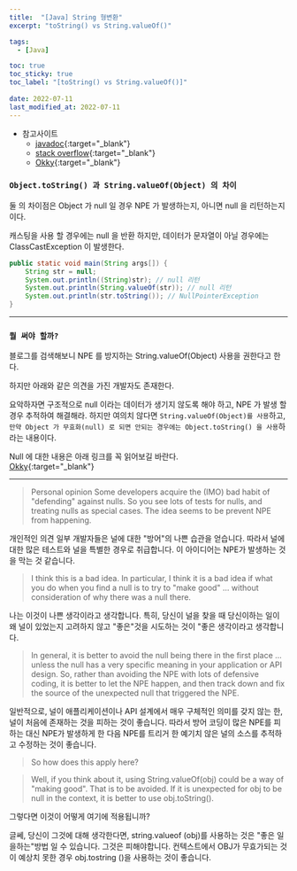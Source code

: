 ```yaml
---
title:  "[Java] String 형변환"
excerpt: "toString() vs String.valueOf()"

tags:
  - [Java]

toc: true
toc_sticky: true
toc_label: "[toString() vs String.valueOf()]"
 
date: 2022-07-11
last_modified_at: 2022-07-11
---
```


- 참고사이트
  - [javadoc](https://docs.oracle.com/javase/8/docs/api/java/lang/String.html#valueOf-java.lang.Object-){:target="_blank"}
  - [stack overflow](https://stackoverflow.com/questions/27465731/string-valueof-vs-object-tostring){:target="_blank"}
  - [Okky](https://okky.kr/article/303538){:target="_blank"}

### ``Object.toString() 과 String.valueOf(Object) 의 차이``

둘 의 차이점은 Object 가 null 일 경우 NPE 가 발생하는지, 아니면 null 을 리턴하는지 이다.

캐스팅을 사용 할 경우에는 null 을 반환 하지만, 데이터가 문자열이 아닐 경우에는 ClassCastException 이 발생한다.

```java
public static void main(String args[]) {  
    String str = null;
    System.out.println((String)str); // null 리턴 
    System.out.println(String.valueOf(str)); // null 리턴
    System.out.println(str.toString()); // NullPointerException
} 
```

<hr/>

### ``뭘 써야 할까?``

블로그를 검색해보니 NPE 를 방지하는 String.valueOf(Object) 사용을 권한다고 한다. <br>


하지만 아래와 같은 의견을 가진 개발자도 존재한다.

요악하자면 구조적으로 null 이라는 데이터가 생기지 않도록 해야 하고, NPE 가 발생 할 경우 추적하여 해결해라. 하지만 여의치 않다면 `String.valueOf(Object)를 사용`하고, `만약 Object 가 무효화(null) 로 되면 안되는 경우에는 Object.toString() 을 사용`하라는 내용이다.


Null 에 대한 내용은 아래 링크를 꼭 읽어보길 바란다. <br>
[Okky](https://okky.kr/article/303538){:target="_blank"}

<hr/>


> Personal opinion
Some developers acquire the (IMO) bad habit of "defending" against nulls. So you see lots of tests for nulls, and treating nulls as special cases. The idea seems to be prevent NPE from happening.

개인적인 의견
일부 개발자들은 널에 대한 "방어"의 나쁜 습관을 얻습니다. 따라서 널에 대한 많은 테스트와 널을 특별한 경우로 취급합니다. 이 아이디어는 NPE가 발생하는 것을 막는 것 같습니다.


> I think this is a bad idea. In particular, I think it is a bad idea if what you do when you find a null is to try to "make good" ... without consideration of why there was a null there.

나는 이것이 나쁜 생각이라고 생각합니다. 특히, 당신이 널을 찾을 때 당신이하는 일이 왜 널이 있었는지 고려하지 않고 "좋은"것을 시도하는 것이 "좋은 생각이라고 생각합니다.

> In general, it is better to avoid the null being there in the first place ... unless the null has a very specific meaning in your application or API design. So, rather than avoiding the NPE with lots of defensive coding, it is better to let the NPE happen, and then track down and fix the source of the unexpected null that triggered the NPE.

일반적으로, 널이 ​​애플리케이션이나 API 설계에서 매우 구체적인 의미를 갖지 않는 한, 널이 처음에 존재하는 것을 피하는 것이 좋습니다. 따라서 방어 코딩이 많은 NPE를 피하는 대신 NPE가 발생하게 한 다음 NPE를 트리거 한 예기치 않은 널의 소스를 추적하고 수정하는 것이 좋습니다.

> So how does this apply here?

> Well, if you think about it, using String.valueOf(obj) could be a way of "making good". That is to be avoided. If it is unexpected for obj to be null in the context, it is better to use obj.toString().

그렇다면 이것이 어떻게 여기에 적용됩니까?

글쎄, 당신이 그것에 대해 생각한다면, string.valueof (obj)를 사용하는 것은 "좋은 일을하는"방법 일 수 있습니다. 그것은 피해야합니다. 컨텍스트에서 OBJ가 무효가되는 것이 예상치 못한 경우 obj.tostring ()을 사용하는 것이 좋습니다.
